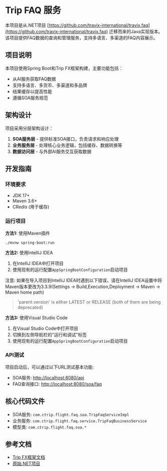 # Trip FAQ 服务

本项目是从.NET项目 [https://github.com/travix-international/travix.faq](https://github.com/travix-international/travix.faq) 迁移而来的Java实现版本。该项目提供FAQ数据的查询和管理服务，支持多语言、多渠道的FAQ内容展示。

## 项目说明

本项目使用Spring Boot和Trip FX框架构建，主要功能包括：

- 从AI服务获取FAQ数据
- 支持多语言、多货币、多渠道和多品牌
- 结果缓存以提高性能
- 遵循SOA服务规范

## 架构设计

项目采用分层架构设计：

1. **SOA服务层** - 提供标准SOA接口，负责请求和响应处理
2. **业务服务层** - 处理核心业务逻辑，包括缓存、数据转换等
3. **数据访问层** - 与外部AI服务交互获取数据

## 开发指南

### 环境要求

- JDK 17+
- Maven 3.6+
- CRedis (用于缓存)

### 运行项目

**方法1:** 使用Maven插件

```shell
./mvnw spring-boot:run
```

**方法2:** 使用IntelliJ IDEA

1. 在IntelliJ IDEA中打开项目
2. 使用现有的运行配置`AppSpringBootConfiguration`启动项目

注意: 如果在导入项目到IntelliJ IDEA时遇到以下错误，请在IntelliJ IDEA设置中将Maven版本更改为3.3.9(Settings -> Build,Execution,Deployment -> Maven -> Maven home path)

> 'parent.version' is either LATEST or RELEASE (both of them are being deprecated)

**方法3:** 使用Visual Studio Code

1. 在Visual Studio Code中打开项目
2. 切换到左侧导航栏的"运行和调试"标签
3. 使用现有的运行配置`AppSpringBootConfiguration`启动项目

### API测试

项目启动后，可以通过以下URL测试基本功能:

- SOA服务: [http://localhost:8080/api](http://localhost:8080/api)
- FAQ查询接口: [http://localhost:8080/soa/faq](http://localhost:8080/soa/faq)

## 核心代码文件

- SOA服务: `com.ctrip.flight.faq.soa.TripFaqServiceImpl`
- 业务服务: `com.ctrip.flight.faq.service.TripFaqBusinessService`
- 模型类: `com.ctrip.flight.faq.soa.*`

## 参考文档

* [Trip FX框架文档](http://fx/)
* [原始.NET项目](https://github.com/travix-international/travix.faq)

